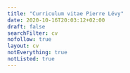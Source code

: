 ```yaml
---
title: "Curriculum vitae Pierre Lévy"
date: 2020-10-16T20:03:12+02:00
draft: false
searchFilter: cv
nofollow: true
layout: cv
notEverything: true
notListed: true
---
```

